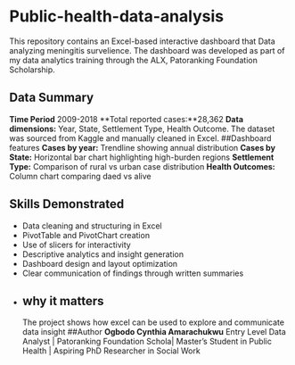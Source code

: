 # Public-health-data-analysis
This repository contains an Excel-based interactive dashboard that Data analyzing meningitis survelience.
The dashboard was developed as part of my data analytics training through the ALX, Patoranking Foundation Scholarship.
## Data Summary
**Time Period** 2009-2018
**Total reported cases:**28,362
**Data dimensions:** Year, State, Settlement Type, Health Outcome.
The dataset was sourced from Kaggle and manually cleaned in Excel.
##Dashboard features
**Cases by year:** Trendline showing annual distribution
**Cases by State:** Horizontal bar chart highlighting high-burden regions
**Settlement Type:** Comparison of rural vs urban case distribution
**Health Outcomes:** Column chart comparing daed vs alive
## Skills Demonstrated
- Data cleaning and structuring in Excel  
- PivotTable and PivotChart creation  
- Use of slicers for interactivity  
- Descriptive analytics and insight generation  
- Dashboard design and layout optimization  
- Clear communication of findings through written summaries
- ## why it matters
  The project shows how excel can be used to explore and communicate data insight
  ##Author
  **Ogbodo Cynthia Amarachukwu**
  Entry Level Data Analyst | Patoranking Foundation Schola| Master’s Student in Public Health | Aspiring PhD Researcher in Social Work 
  
